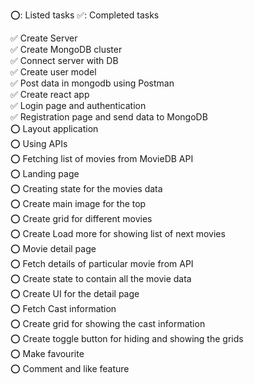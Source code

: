 ⭕: Listed tasks ✅: Completed tasks

✅ Create Server  
✅ Create MongoDB cluster  
✅ Connect server with DB  
✅ Create user model  
✅ Post data in mongodb using Postman  
✅ Create react app  
✅ Login page and authentication  
✅ Registration page and send data to MongoDB  
⭕ Layout application  
⭕ Using APIs  
⭕ Fetching list of movies from MovieDB API  
⭕ Landing page  
    ⭕ Creating state for the movies data  
    ⭕ Create main image for the top  
    ⭕ Create grid for different movies   
    ⭕ Create Load more for showing list of next movies  
⭕ Movie detail page   
    ⭕ Fetch details of particular movie from API  
    ⭕ Create state to contain all the movie data  
    ⭕ Create UI for the detail page  
    ⭕ Fetch Cast information   
    ⭕ Create grid for showing the cast information  
    ⭕ Create toggle button for hiding and showing the grids  
⭕ Make favourite  
⭕ Comment and like feature  
